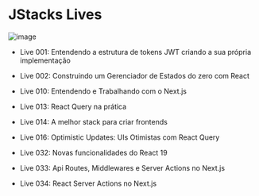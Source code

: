 # JStacks Lives

![image](https://github.com/user-attachments/assets/bb67a2f4-1636-4bc7-a8fb-78a12d631273)


- Live 001: Entendendo a estrutura de tokens JWT criando a sua própria implementação

- Live 002: Construindo um Gerenciador de Estados do zero com React

- Live 010: Entendendo e Trabalhando com o Next.js

- Live 013: React Query na prática

- Live 014: A melhor stack para criar frontends

- Live 016: Optimistic Updates: UIs Otimistas com React Query

- Live 032: Novas funcionalidades do React 19

- Live 033: Api Routes, Middlewares e Server Actions no Next.js

- Live 034: React Server Actions no Next.js
